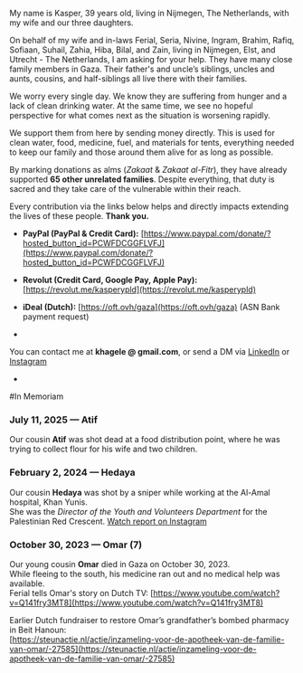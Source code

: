 My name is Kasper, 39 years old, living in Nijmegen, The Netherlands, with my wife and our three daughters.

On behalf of my wife and in-laws Ferial, Seria, Nivine, Ingram, Brahim, Rafiq, Sofiaan, Suhail, Zahia, Hiba, Bilal, and Zain, living in Nijmegen, Elst, and Utrecht - The Netherlands, I am asking for your help. They have many close family members in Gaza. Their father's and uncle’s siblings, uncles and aunts, cousins, and half-siblings all live there with their families.

We worry every single day. We know they are suffering from hunger and a lack of clean drinking water. At the same time, we see no hopeful perspective for what comes next as the situation is worsening rapidly.

We support them from here by sending money directly. This is used for clean water, food, medicine, fuel, and materials for tents, everything needed to keep our family and those around them alive for as long as possible.

By marking donations as alms (_Zakaat_ & _Zakaat al-Fitr_), they have already supported **65 other unrelated families**. Despite everything, that duty is sacred and they take care of the vulnerable within their reach.

Every contribution via the links below helps and directly impacts extending the lives of these people. **Thank you.**

- **PayPal (PayPal & Credit Card):** [https://www.paypal.com/donate/?hosted_button_id=PCWFDCGGFLVFJ](https://www.paypal.com/donate/?hosted_button_id=PCWFDCGGFLVFJ)  
- **Revolut (Credit Card, Google Pay, Apple Pay):** [https://revolut.me/kasperypld](https://revolut.me/kasperypld)  
- **iDeal (Dutch):** [https://oft.ovh/gaza](https://oft.ovh/gaza) (ASN Bank payment request)

-

You can contact me at **khagele @ gmail.com**, or send a DM via [LinkedIn](https://www.linkedin.com/in/kasperh%C3%A4gele/) or [Instagram](https://www.instagram.com/kasperworks/)

-

#In Memoriam

### July 11, 2025 — **Atif**  
Our cousin **Atif** was shot dead at a food distribution point, where he was trying to collect flour for his wife and two children.

### February 2, 2024 — **Hedaya**  
Our cousin **Hedaya** was shot by a sniper while working at the Al-Amal hospital, Khan Yunis.  
She was the *Director of the Youth and Volunteers Department* for the Palestinian Red Crescent. [Watch report on Instagram](https://www.instagram.com/reel/C224LyNtnOX/?igsh=cmVkM3JneDUwZHVz)

### October 30, 2023 — **Omar (7)**  
Our young cousin **Omar** died in Gaza on October 30, 2023.  
While fleeing to the south, his medicine ran out and no medical help was available.  
Ferial tells Omar's story on Dutch TV: [https://www.youtube.com/watch?v=Q141fry3MT8](https://www.youtube.com/watch?v=Q141fry3MT8)

Earlier Dutch fundraiser to restore Omar’s grandfather’s bombed pharmacy in Beit Hanoun:  
[https://steunactie.nl/actie/inzameling-voor-de-apotheek-van-de-familie-van-omar/-27585](https://steunactie.nl/actie/inzameling-voor-de-apotheek-van-de-familie-van-omar/-27585)
